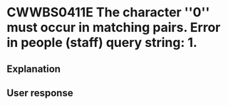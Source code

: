 # CWWBS0411E The character ''0'' must occur in matching pairs. Error in people (staff) query string: 1.

## Explanation

## User response